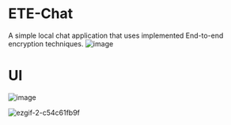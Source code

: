 # ETE-Chat
A simple local chat application that uses implemented End-to-end encryption techniques.
![image](https://github.com/JoeFarag-00/ETE-Chat/assets/88057098/bb14803b-fe25-4bc1-a3fc-69a26b95424c)

# UI
![image](https://github.com/JoeFarag-00/ETE-Chat/assets/88057098/e404016a-0e76-4384-87c6-913a82c1a12a)

![ezgif-2-c54c61fb9f](https://github.com/JoeFarag-00/ETE-Chat/assets/88057098/eee58be2-bb07-4e4b-8598-da62474ee62c)
